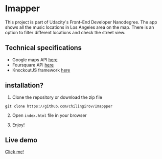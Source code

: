 # Imapper
This project is part of Udacity's Front-End 
Developer Nanodegree. The app shows all the music locations in Los Angeles area on the map. There is an option to filter different locations and check the street view.

## Technical specifications
- Google maps API [here](https://developers.google.com/maps/)
- Foursquare API [here](https://developer.foursquare.com/)
- KnockoutJS framework [here](http://knockoutjs.com/)

## installation?

1. Clone the repository or download the zip file   

`git clone https://github.com/chilingirov/Imappper`

2. Open `index.html` file in your browser

3. Enjoy!

## Live demo
[Click me!](https://chilingirov.github.io/Imappper/)